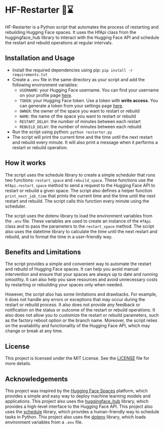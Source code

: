 # HF-Restarter 🤗⌛

HF-Restarter is a Python script that automates the process of restarting and rebuilding Hugging Face spaces. It uses the HfApi class from the huggingface_hub library to interact with the Hugging Face API and schedule the restart and rebuild operations at regular intervals.

## Installation and Usage

- Install the required dependencies using pip: `pip install -r requirements.txt`
- Create a `.env` file in the same directory as your script and add the following environment variables:
    - `USERNAME`: your Hugging Face username. You can find your username on your profile page [here](https://huggingface.co/settings/profile).
    - `TOKEN`: your Hugging Face token. Use a token with **write access**. You can generate a token from your settings page [here](https://huggingface.co/settings/tokens).
    - `OWNER`: the owner of the space you want to restart or rebuild
    - `NAME`: the name of the space you want to restart or rebuild
    - `RESTART_DELAY`: the number of minutes between each restart
    - `REBUILD_DELAY`: the number of minutes between each rebuild
- Run the script using python: `python restarter.py`
- The script will print the current time and the time until the next restart and rebuild every minute. It will also print a message when it performs a restart or rebuild operation.

## How it works

The script uses the schedule library to create a simple scheduler that runs two functions: `restart_space` and `rebuild_space`. These functions use the `HfApi.restart_space` method to send a request to the Hugging Face API to restart or rebuild a given space. The script also defines a helper function `print_next_job_time` that prints the current time and the time until the next restart and rebuild. The script calls this function every minute using the scheduler.

The script uses the dotenv library to load the environment variables from the `.env` file. These variables are used to create an instance of the `HfApi` class and to pass the parameters to the `restart_space` method. The script also uses the datetime library to calculate the time until the next restart and rebuild, and to format the time in a user-friendly way.

## Benefits and Limitations

The script provides a simple and convenient way to automate the restart and rebuild of Hugging Face spaces. It can help you avoid manual intervention and ensure that your spaces are always up to date and running smoothly. It can also help you save resources and avoid unnecessary costs by restarting or rebuilding your spaces only when needed.

However, the script also has some limitations and drawbacks. For example, it does not handle any errors or exceptions that may occur during the restart or rebuild process. It also does not provide any feedback or notification on the status or outcome of the restart or rebuild operations. It also does not allow you to customize the restart or rebuild parameters, such as the factory reboot option or the branch name. Moreover, the script relies on the availability and functionality of the Hugging Face API, which may change or break at any time.

## License

This project is licensed under the MIT License. See the [LICENSE](./LICENSE) file for more details.

## Acknowledgements

This project was inspired by the [Hugging Face Spaces](https://huggingface.co/) platform, which provides a simple and easy way to deploy machine learning models and applications. This project also uses the [huggingface_hub](https://pypi.org/project/huggingface-hub/) library, which provides a high-level interface to the Hugging Face API. This project also uses the [schedule](https://www.geeksforgeeks.org/python-schedule-library/) library, which provides a human-friendly way to schedule tasks in Python. This project also uses the [dotenv](https://pypi.org/project/python-dotenv/) library, which loads environment variables from a `.env` file.
